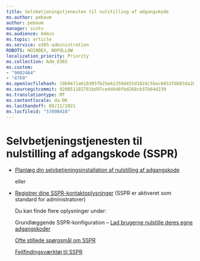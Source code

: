 ```yaml
---
title: Selvbetjeningstjenesten til nulstilling af adgangskode
ms.author: pebaum
author: pebaum
manager: scotv
ms.audience: Admin
ms.topic: article
ms.service: o365-administration
ROBOTS: NOINDEX, NOFOLLOW
localization_priority: Priority
ms.collection: Adm_O365
ms.custom:
- "9002464"
- "4769"
ms.openlocfilehash: 19b9471a610305fb25e61359d455d1824c5bec6033fd603da265af9333543ccc
ms.sourcegitcommit: 920051182781bd97ce4d4d6fbd268cb37b84d239
ms.translationtype: MT
ms.contentlocale: da-DK
ms.lasthandoff: 08/11/2021
ms.locfileid: "57898418"
---
```

# <a name="self-service-password-reset-sspr"></a>Selvbetjeningstjenesten til nulstilling af adgangskode (SSPR)

- [Planlæg din selvbetjeningsinstallation af nulstilling af adgangskode](https://go.microsoft.com/fwlink/?linkid=2142944)  

    eller
- [Registrer dine SSPR-kontaktoplysninger](https://mysignins.microsoft.com/security-info) (SSPR er aktiveret som standard for administratorer)

    Du kan finde flere oplysninger under:

    Grundlæggende SSPR-konfiguration – [Lad brugerne nulstille deres egne adgangskoder](https://docs.microsoft.com/microsoft-365/admin/add-users/let-users-reset-passwords)

    [Ofte stillede spørgsmål om SSPR](https://docs.microsoft.com/azure/active-directory/authentication/active-directory-passwords-faq)

    [Fejlfindingsværktøj til SSPR](https://docs.microsoft.com/azure/active-directory/authentication/active-directory-passwords-troubleshoot)
